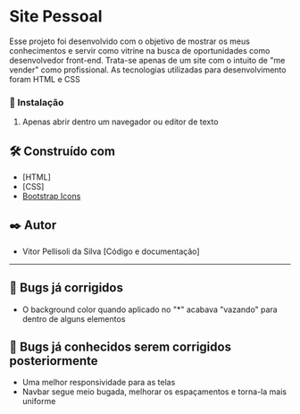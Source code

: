 
# Site Pessoal

Esse projeto foi desenvolvido com o objetivo de mostrar os meus conhecimentos e servir como vitrine na busca de oportunidades como desenvolvedor front-end.
Trata-se apenas de um site com o intuito de "me vender" como profissional.
As tecnologias utilizadas para desenvolvimento foram HTML e CSS


### 🔧 Instalação

1. Apenas abrir dentro um navegador ou editor de texto

## 🛠️ Construído com

- [HTML]
- [CSS]
- [Bootstrap Icons](https://icons.getbootstrap.com)

## ✒️ Autor

- Vitor Pellisoli da Silva [Código e documentação]

---
## 🔧 Bugs já corrigidos

 - O background color quando aplicado no "*" acabava "vazando" para dentro de alguns elementos

 ## 🔧 Bugs já conhecidos serem corrigidos posteriormente 

   - Uma melhor responsividade para as telas
   - Navbar segue meio bugada, melhorar os espaçamentos e torna-la mais uniforme
   